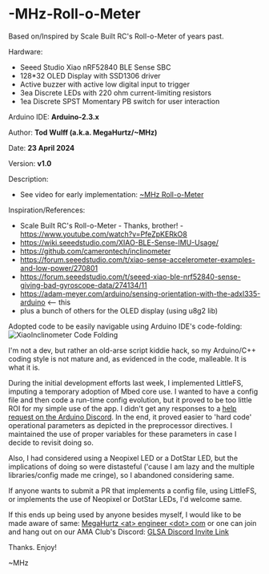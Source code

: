 # -MHz-Roll-o-Meter
Based on/Inspired by Scale Built RC's Roll-o-Meter of years past.

Hardware:
- Seeed Studio Xiao nRF52840 BLE Sense SBC
- 128*32 OLED Display with SSD1306 driver
- Active buzzer with active low digital input to trigger 
- 3ea Discrete LEDs with 220 ohm current-limiting resistors
- 1ea Discrete SPST Momentary PB switch for user interaction

Arduino IDE:    **Arduino-2.3.x**

Author:         **Tod Wulff (a.k.a. MegaHurtz/~MHz)**

Date:           **23 April 2024**

Version:        **v1.0**

Description:   
- See video for early implementation: [~MHz Roll-o-Meter](https://youtu.be/2NaQaHJ9XEI)

Inspiration/References:
- Scale Built RC's Roll-o-Meter - Thanks, brother! - https://www.youtube.com/watch?v=PfeZpKERkO8
- https://wiki.seeedstudio.com/XIAO-BLE-Sense-IMU-Usage/
- https://github.com/camerontech/inclinometer
- https://forum.seeedstudio.com/t/xiao-sense-accelerometer-examples-and-low-power/270801
- https://forum.seeedstudio.com/t/seeed-xiao-ble-nrf52840-sense-giving-bad-gyroscope-data/274134/11
- https://adam-meyer.com/arduino/sensing-orientation-with-the-adxl335-arduino  <-- this
- plus a bunch of others for the OLED display (using u8g2 lib)

Adopted code to be easily navigable using Arduino IDE's code-folding: ![XiaoInclinometer Code Folding](https://i.imgur.com/TLFXAx1.png)

I'm not a dev, but rather an old-arse script kiddie hack, so my Arduino/C++ coding style is not mature and, as evidenced in the code, malleable.  It is what it is.

During the initial development efforts last week, I implemented LittleFS, imputing a temporary adoption of Mbed core use.  I wanted to have a config file and then code a run-time config evolution, but it proved to be too little ROI for my simple use of the app.  I didn't get any responses to a [help request on the Arduino Discord](https://discord.com/channels/420594746990526466/1230943312718991410).  In the end, it proved easier to 'hard code' operational parameters as depicted in the preprocessor directives.  I maintained the use of proper variables for these parameters in case I decide to revisit doing so.

Also, I had considered using a Neopixel LED or a DotStar LED, but the implications of doing so were distasteful ('cause I am lazy and the multiple libraries/config made me cringe), so I abandoned considering same.

If anyone wants to submit a PR that implements a config file, using LittleFS, or implements the use of Neopixel or DotStar LEDs, I'd welcome same.

If this ends up being used by anyone besides myself, I would like to be made aware of same:  [MegaHurtz \<at\> engineer \<dot\> com](mailto://MegaHurtz\<at\>engineer\<dot\>com) or one can join and hang out on our AMA Club's Discord: [GLSA Discord Invite Link](https://discord.gg/EfWhUDrXxR)

Thanks.  Enjoy!

~MHz
